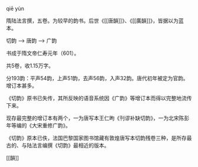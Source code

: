 qiē yùn

隋陆法言撰，五卷。为较早的韵书。后世《[[唐韻]]》、《[[廣韻]]》，皆据以为蓝本。

 切韵 --> 唐韵 --> 广韵


 书成于隋文帝仁寿元年（601）。
 
 共5卷，收1.15万字。
 
 分193韵：平声54韵，上声51韵，去声56韵，入声32韵。唐代初年被定为官韵。增订本甚多。
 
 《切韵》原书已失传，其所反映的语音系统因《广韵》等增订本而得以完整地流传下来。
 
 现存最完整的增订本有两个，一为唐写本王仁昫《刊谬补缺切韵》，一为北宋陈彭年等编的《大宋重修广韵》。
 
 《切韵》原本已佚，法国巴黎国家图书馆藏有敦煌唐写本切韵残卷三种，是所存最古的、与陆法言编撰《切韵》最相近的版本。


[[韻]]